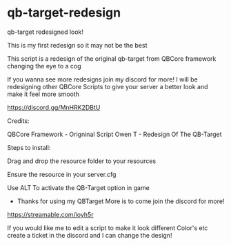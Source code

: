 # qb-target-redesign
qb-target redesigned look!

This is my first redesign so it may not be the best

This script is a redesign of the original qb-target from QBCore framework changing the eye to a cog

If you wanna see more redesigns join my discord for more! I will be redesigning other QBCore Scripts to give your server a better look and make it feel more smooth

https://discord.gg/MnHRK2DBtU

Credits:

QBCore Framework - Origninal Script 
Owen T - Redesign Of The QB-Target


Steps to install:

Drag and drop the resource folder to your resources

Ensure the resource in your server.cfg

Use ALT To activate the QB-Target option in game

- Thanks for using my QBTarget More is to come join the discord for more!


https://streamable.com/ioyh5r

If you would like me to edit a script to make it look different Color's etc create a ticket in the discord and I can change the design!
